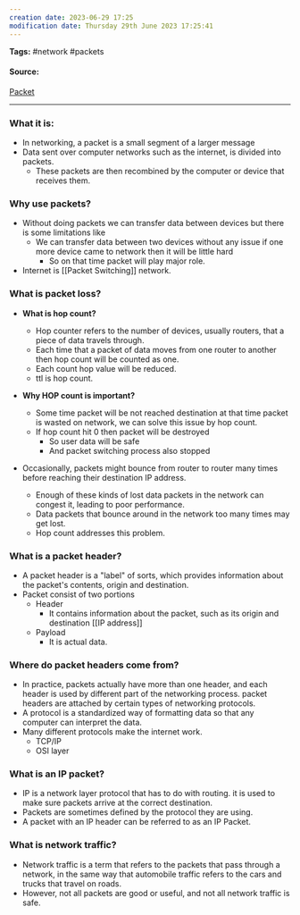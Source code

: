 ```yaml
---
creation date: 2023-06-29 17:25
modification date: Thursday 29th June 2023 17:25:41
---
```


**Tags:** #network #packets

#### Source:
[Packet](https://www.cloudflare.com/learning/network-layer/what-is-a-packet/)

--------------------------------------

### What it is:

* In networking, a packet is a small segment of a larger message
* Data sent over computer networks such as the internet, is divided into packets.
	* These packets are then recombined by the computer or device that receives them.

### Why use packets?

* Without doing packets we can transfer data between devices but there is some limitations like
	* We can transfer data between two devices without any issue if one more device came to network then it will be little hard
		* So on that time packet will play major role.
* Internet is [[Packet Switching]] network.

### What is packet loss?

* **What is hop count?**[](https://hopzero.com/what-does-hop-count-mean/)
	* Hop counter refers to the number of devices, usually routers, that a piece of data travels through.
	* Each time that a packet of data moves from one router to another then hop count will be counted as one.
	* Each count hop value will be reduced.
	* ttl is hop count.

* **Why HOP count is important?**
	* Some time packet will be not reached destination at that time packet is wasted on network, we can solve this issue by hop count.
	* If hop count hit 0 then packet will be destroyed
		* So user data will be safe
		* And packet switching process also stopped

* Occasionally, packets might bounce from router to router many times before reaching their destination IP address.
	* Enough of these kinds of lost data packets in the network can congest it, leading to poor performance.
	* Data packets that bounce around in the network too many times may get lost.
	* Hop count addresses this problem.

### What is a packet header?

* A packet header is a "label" of sorts, which provides information about the packet's contents, origin and destination.
* Packet consist of two portions
	* Header
		* It contains information about the packet, such as its origin and destination [[IP address]]
	* Payload
		* It is actual data.

### Where do packet headers come from?

* In practice, packets actually have more than one header, and each header is used by different part of the networking process. packet headers are attached by certain types of networking protocols.
* A protocol is a standardized way of formatting data so that any computer can interpret the data.
* Many different protocols make the internet work.
	* TCP/IP
	* OSI layer

### What is an IP packet?

* IP is a network layer protocol that has to do with routing. it is used to make sure packets arrive at the correct destination.
* Packets are sometimes defined by the protocol they are using.
* A packet with an IP header can be referred to as an IP Packet.


### What is network traffic?

* Network traffic is a term that refers to the packets that pass through a network, in the same way that automobile traffic refers to the cars and trucks that travel on roads.
* However, not all packets are good or useful, and not all network traffic is safe.